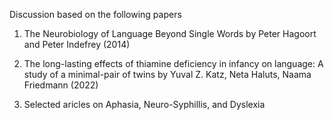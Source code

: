 Discussion based on the following papers

1. The Neurobiology of Language Beyond Single Words by Peter Hagoort and Peter Indefrey (2014)

2. The long-lasting effects of thiamine deficiency in infancy on language: A study of a minimal-pair of twins by Yuval Z. Katz, Neta Haluts, Naama Friedmann (2022)

3. Selected aricles on Aphasia, Neuro-Syphillis, and Dyslexia

